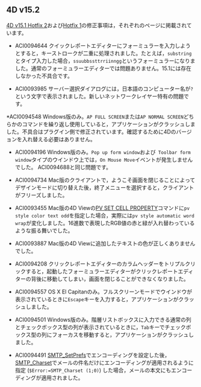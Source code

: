 4D v15.2
---

[4D v15.1 Hotfix 2](https://github.com/4D-JP/release-notes/blob/master/v15/15.1/hf2/README.md)および[Hotfix 1](https://github.com/4D-JP/release-notes/blob/master/v15/15.1/hf1/README.md)の修正事項は，それぞれのページに掲載されています。

* ACI0094644 クイックレポートエディターにフォーミュラーを入力しようとすると，キーストロークが二重に処理されました。たとえば，``substring``とタイプ入力した場合，``ssuubbssttrriinngg``というフォーミュラーになりました。通常のフォーミュラーエディターでは問題ありません。15.1には存在しなかった不具合です。

* ACI0093985 サーバー選択ダイアログには，日本語のコンピューター名が``?``という文字で表示されました。新しいネットワークレイヤー特有の問題です。

*ACI0094548 Windows版のみ。``AP FULL SCREEN``または``AP NORMAL SCREEN``どちらかのコマンドを繰り返し使用していると，アプリケーションがクラッシュしました。不具合はプラグイン側で修正されています。確認するために4Dのバージョンを入れ替える必要はありません。

* ACI0094196 Windows版のみ。``Pop up form window``および`` Toolbar form window``タイプのウインドウ上では，``On Mouse Move``イベントが発生しませんでした。 ACI0094688と同じ問題です。

* ACI0094734 Mac版のクライアントで，ようこそ画面を閉じることによってデザインモードに切り替えた後，終了メニューを選択すると，クライアントがフリーズしました。

* ACI0093455 Mac版の4D Viewの[PV SET CELL PROPERTY](http://doc.4d.com/4Dv15/4D-View/15/PV-SET-CELL-PROPERTY.301-2061444.ja.html)コマンドに``pv style color text odd``を指定した場合，実際には``pv style automatic word wrap``が変化しました。16進数で表現したRGB値の赤と緑が入れ替わっているような振る舞いでした。

* ACI0093887 Mac版の4D Viewに追加したテキストの色が正しくありませんでした。

* ACI0094208 クリックレポートエディターのカラムヘッダーをトリプルクリックすると，起動したフォーミュラーエディターがクリックレポートエディターの背後に移動してしまい，画面を閉じることができなくなりました。

* ACI0094557 OS X El Capitanのみ。フルスクリーンモードでウインドウが表示されているときに``Escape``キーを入力すると，アプリケーションがクラッシュしました。

* ACI0094501 Windows版のみ。階層リストボックスに入力できる通常の列とチェックボックス型の列が表示されているときに，``Tab``キーでチェックボックス型の列にフォーカスを移動すると，アプリケーションがクラッシュしました。

* ACI0094491 [SMTP_SetPrefs](http://doc.4d.com/4Dv15/4D-Internet-Commands/15/SMTP-SetPrefs.301-2397898.ja.html)でエンコーディングを設定した後，[SMTP_Charset](http://doc.4d.com/4Dv15/4D-Internet-Commands/15/SMTP-Charset.301-2397916.ja.html)でメールの件名だけにエンコーディングが適用されるように指定 (``$Error:=SMTP_Charset (1;0)``) した場合，メールの本文にもエンコーディングが適用されました。
